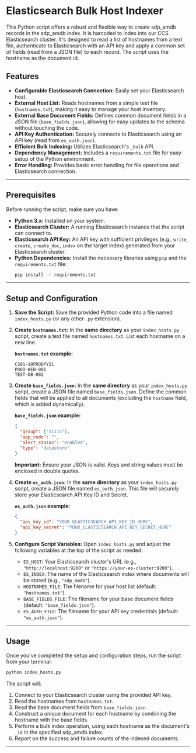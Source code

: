 # Elasticsearch Bulk Host Indexer

This Python script offers a robust and flexible way to create sdp_amdb records in the sdp_amdb index. It is harcoded to index into our CCS Elasticsearch cluster. It's designed to read a list of hostnames from a text file, authenticate to Elasticsearch with an API key and apply a common set of fields (read from a JSON file) to each record. The script uses the hostname as the document id.

## Features

* **Configurable Elasticsearch Connection:** Easily set your Elasticsearch host.
* **External Host List:** Reads hostnames from a simple text file (`hostnames.txt`), making it easy to manage your host inventory.
* **External Base Document Fields:** Defines common document fields in a JSON file (`base_fields.json`), allowing for easy updates to the schema without touching the code.
* **API Key Authentication:** Securely connects to Elasticsearch using an API key (read from `es_auth.json`).
* **Efficient Bulk Indexing:** Utilizes Elasticsearch's `_bulk` API.
* **Dependency Management:** Includes a `requirements.txt` file for easy setup of the Python environment.
* **Error Handling:** Provides basic error handling for file operations and Elasticsearch connection.

---

## Prerequisites

Before running the script, make sure you have:

* **Python 3.x:** Installed on your system.
* **Elasticsearch Cluster:** A running Elasticsearch instance that the script can connect to.
* **Elasticsearch API Key:** An API key with sufficient privileges (e.g., `write`, `create`, `create_doc`, `index` on the target index) generated from your Elasticsearch cluster.
* **Python Dependencies:** Install the necessary libraries using `pip` and the `requirements.txt` file:
    ```bash
    pip install -r requirements.txt
    ```

---

## Setup and Configuration

1.  **Save the Script:**
    Save the provided Python code into a file named `index_hosts.py` (or any other `.py` extension).

2.  **Create `hostnames.txt`:**
    In the **same directory** as your `index_hosts.py` script, create a text file named `hostnames.txt`. List each hostname on a new line.

    **`hostnames.txt` example:**
    ```
    CS01-10PRODPY21
    PROD-WEB-001
    TEST-DB-002
    ```

3.  **Create `base_fields.json`:**
    In the **same directory** as your `index_hosts.py` script, create a JSON file named `base_fields.json`. Define the common fields that will be applied to all documents (excluding the `hostname` field, which is added dynamically).

    **`base_fields.json` example:**
    ```json
    {
      "group": ["11115"],
      "app_code": "",
      "alert_status": "enabled",
      "type": "datastore"
    }
    ```
    **Important:** Ensure your JSON is valid. Keys and string values must be enclosed in double quotes.

4.  **Create `es_auth.json`:**
    In the **same directory** as your `index_hosts.py` script, create a JSON file named `es_auth.json`. This file will securely store your Elasticsearch API Key ID and Secret.

    **`es_auth.json` example:**
    ```json
    {
      "api_key_id": "YOUR_ELASTICSEARCH_API_KEY_ID_HERE",
      "api_key_secret": "YOUR_ELASTICSEARCH_API_KEY_SECRET_HERE"
    }
    ```

5.  **Configure Script Variables:**
    Open `index_hosts.py` and adjust the following variables at the top of the script as needed:

    * `ES_HOST`: Your Elasticsearch cluster's URL (e.g., `"http://localhost:9200"` or `"https://your-es-cluster:9200"`).
    * `ES_INDEX`: The name of the Elasticsearch index where documents will be stored (e.g., `"sdp_amdb"`).
    * `HOSTNAMES_FILE`: The filename for your host list (default: `"hostnames.txt"`).
    * `BASE_FIELDS_FILE`: The filename for your base document fields (default: `"base_fields.json"`).
    * `ES_AUTH_FILE`: The filename for your API key credentials (default: `"es_auth.json"`).

---

## Usage

Once you've completed the setup and configuration steps, run the script from your terminal:

```bash
python index_hosts.py
```

The script will:

1.  Connect to your Elasticsearch cluster using the provided API key.
2.  Read the hostnames from `hostnames.txt`.
3.  Read the base document fields from `base_fields.json`.
4.  Construct a unique document for each hostname by combining the hostname with the base fields.
5.  Perform a bulk index operation, using each hostname as the document's `_id` in the specified sdp_amdb index.
6.  Report on the success and failure counts of the indexed documents.

---
